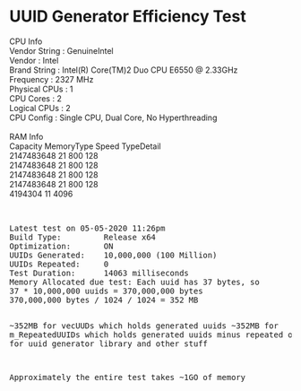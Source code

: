 ﻿# UUID Generator Efficiency Test<br>
 
CPU Info<br>
Vendor String   :    GenuineIntel<br>
Vendor          :   Intel<br>
Brand String    :   Intel(R) Core(TM)2 Duo CPU     E6550  @ 2.33GHz<br>
Frequency       :   2327 MHz<br>
Physical CPUs   :   1<br>
CPU Cores       :   2<br>
Logical CPUs    :   2<br>
CPU Config      :   Single CPU, Dual Core, No Hyperthreading<br><br>
RAM Info<br>
Capacity    MemoryType  Speed  TypeDetail<br>
2147483648  21          800    128<br>
2147483648  21          800    128<br>
2147483648  21          800    128<br>
2147483648  21          800    128<br>
4194304     11                 4096<br>

<br>
<pre>
Latest test on 05-05-2020 11:26pm
Build Type:			Release x64
Optimization:		ON
UUIDs Generated:	10,000,000 (100 Million)
UUIDs Repeated:		0
Test Duration:		14063 milliseconds
Memory Allocated due test: Each uuid has 37 bytes, so
37 * 10,000,000 uuids = 370,000,000‬ bytes
370,000,000‬ bytes / 1024 / 1024 = 352 MB

~352MB for vecUUDs which holds generated uuids
~352MB for m_RepeatedUUIDs which holds generated uuids minus repeated ones
~300MB for uuid generator library and other stuff

Approximately the entire test takes ~1GO of memory
</pre> 

